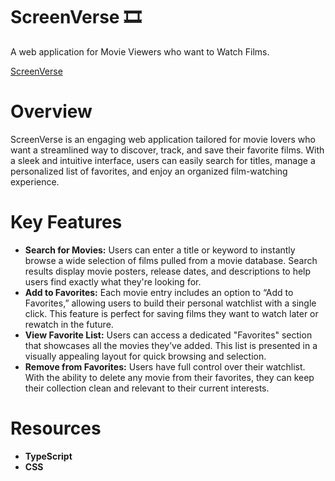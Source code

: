 #  ScreenVerse 🎞
A web application for Movie Viewers who want to Watch Films.


[ScreenVerse]()


# Overview

ScreenVerse is an engaging web application tailored for movie lovers who want a streamlined way to discover, track, and save their favorite films. With a sleek and intuitive interface, users can easily search for titles, manage a personalized list of favorites, and enjoy an organized film-watching experience.


# Key Features

- **Search for Movies:** Users can enter a title or keyword to instantly browse a wide selection of films pulled from a movie database. Search results display movie posters, release dates, and descriptions to help users find exactly what they're looking for.
- **Add to Favorites:** Each movie entry includes an option to “Add to Favorites,” allowing users to build their personal watchlist with a single click. This feature is perfect for saving films they want to watch later or rewatch in the future.
- **View Favorite List:** Users can access a dedicated "Favorites" section that showcases all the movies they’ve added. This list is presented in a visually appealing layout for quick browsing and selection.
- **Remove from Favorites:** Users have full control over their watchlist. With the ability to delete any movie from their favorites, they can keep their collection clean and relevant to their current interests.

# Resources

- **TypeScript**
- **CSS**
